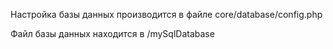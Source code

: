 <p>Настройка базы данных производится в файле core/database/config.php</p>
<p>Файл базы данных находится в /mySqlDatabase</p>
